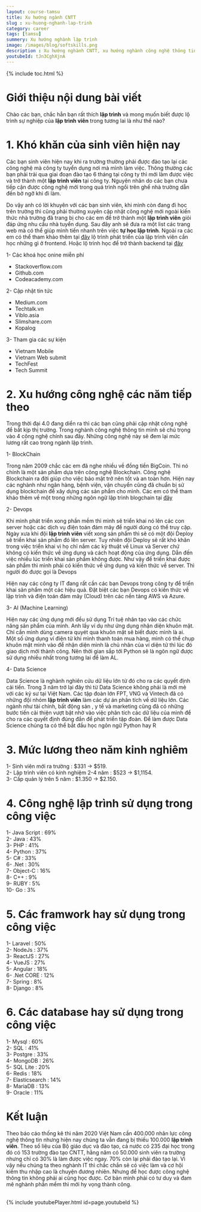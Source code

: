 ```yaml
---
layout: course-tamsu
title: Xu hướng ngành CNTT
slug : xu-huong-nghanh-lap-trinh
category: career
tags: [tamsu]
summery: Xu hướng nghành lập trình   
image: /images/blog/softskills.png
description : Xu hướng nghành CNTT, xu hướng nghành công nghệ thông tin. Có nên học lập trình, học lập trình bắt đầu từ đâu, lương nghành IT, có nên học lập trình
youtubeId: tJn3CghXjnA
---
```


{% include toc.html %}

# **Giới thiệu nội dung bài viết**

Chào các bạn, chắc hẳn bạn rất thích <b>lập trình</b> và mong muốn biết được lộ trình sự nghiệp của <b>lập trình viên</b> trong tương lai là như thế nào? 

# **1. Khó khăn của sinh viên hiện nay**

Các bạn sinh viên hiện nay khi ra trường thường phải được đào tạo lại các công nghệ mà công ty tuyển dụng nơi mà mình làm việc. Thông thường các bạn phải trải qua giai đoạn đào tạo 6 tháng tại công ty thì mới làm được việc và trở thành một <b>lập trình viên</b> tại công ty. Nguyên nhân do các bạn chưa tiếp cận được công nghệ mới trong quá trình ngồi trên ghế nhà trường dẫn đến bở ngỡ khi đi làm.

Do vậy anh có lời khuyên với các bạn sinh viên, khi mình còn đang đi học trên trường thì cũng phải thường xuyên cập nhật công nghệ mới ngoài kiến thức nhà trường đã trang bị cho các em để trở thành một <b>lập trình viên</b> giỏi đáp ứng nhu cầu nhà tuyển dụng. Sau đây anh sẽ đưa ra một list các trang web mà có thể giúp mình tiến nhanh trên việc <b>tự học lập trình</b>. Ngoài ra các em có thể tham khảo thêm tại [đây](https://levunguyen.com/career/2020/06/14/con-duong-tro-thanh-lap-trinh-vien-frontend/) lộ trình phát triển của lập trình viên cần học những gì ở frontend. Hoặc lộ trình học để trở thành backend tại [đây](https://levunguyen.com/career/2020/06/14/con-duong-tro-thanh-lap-trinh-vien-java/)

1- Các khoá học onine miễn phí
+ Stackoverflow.com
+ Github.com
+ Codeacademy.com

2- Cập nhật tin tức
+ Medium.com
+ Techtalk.vn
+ Viblo.asia
+ Slimshare.com
+ Kopalog

3- Tham gia các sự kiện
+ Vietnam Mobile
+ Vietnam Web submit
+ TechFest
+ Tech Summit

# **2. Xu hướng công nghệ các năm tiếp theo**

Trong thời đại 4.0 đang diển ra thì các bạn cũng phải cập nhật công nghệ để bắt kịp thị trường. Trong nghành công nghệ thông tin mình sẽ chú trọng vào 4 công nghệ chính sau đây. Những công nghệ này sẽ đem lại mức lương rất cao trong ngành lập trình.

1- BlockChain

Trong năm 2009 chắc các em đã nghe nhiều về đồng tiền BigCoin. Thì nó chính là một sản phẩm dựa trên công nghệ Blockchain. Công nghệ Blockchain ra đời giúp cho việc bảo mật trở nên tốt và an toàn hơn. Hiện nay các nghành như ngân hàng, bệnh viện, vận chuyển cũng đã chuẩn bị sử dụng blockchain để xây dựng các sản phẩm cho mình. Các em có thể tham khảo thêm về một trong những ngôn ngữ lập trình blogchain tại [đây](https://solidity.readthedocs.io/en/v0.6.10/)


2- Devops

Khi mình phát triển xong phần mềm thì mình sẽ triển khai nó lên các con server hoặc các dịch vụ điện toán đám mây để người dùng có thể truy cập. Ngày xưa khi đội <b>lập trình viên</b> viết xong sản phẩm thì sẽ có một đội Deploy sẽ triển khai sản phẩm đó lên server. Tuy nhiên đội Deploy sẽ rất khó khăn trong việc triển khai vì họ chỉ nắm các kỷ thuật về Linux và Server chứ không có kiến thức về ứng dụng và cách hoạt động của ứng dụng. Dẫn đến việc nhiều lúc triển khai sản phẩm không được. Như vậy để triển khai được sản phẩm thì mình phải có kiến thức về ứng dụng và kiến thức về server. Thì người đó được gọi là Devops

Hiện nay các công ty IT đang rất cần các bạn Devops trong công ty để triển khai sản phẩm một các hiệu quả. Đặt biệt các bạn Devops có kiến thức về lập trình và điện toán đám mây (Cloud) trên các nền tảng AWS và Azure.

3- AI (Machine Learning)

Hiện nay các ứng dụng mới đều sử dụng Trí tuệ nhân tạo vào các chức năng sản phẩm của mình. Anh lấy ví dụ như ứng dụng nhận diện khuôn mặt. Chỉ cần mình dùng camera quyét qua khuôn mặt sẽ biết được mình là ai. Một số ứng dụng ví điện tử khi mình thanh toán mua hàng, mình có thể chụp khuôn mặt mình vào để nhận diện mình là chủ nhân của ví diện tử thì lúc đó giao dịch mới thành công. Nên thời gian sắp tới Python sẽ là ngôn ngữ được sử dụng nhiều nhất trong tương lai để làm AL.

4- Data Science

Data Science là nghành nghiên cứu dữ liệu lớn từ đó cho ra các quyết định cải tiến. Trong 3 năm trở lại đây thì từ Data Science không phải là mới mẻ với các kỷ sư tại Việt Nam. Các tập đoàn lớn FPT, VNG và Vintech đã có những đội nhóm <b>lập trình viên</b> làm các dự án phân tích về dữ liệu lớn. Các ngành như tài chính, bất động sản , y tế và marketing cũng đã có những bước tiến cải thiện vượt bật nhờ vào việc phân tích các dữ liệu của mình để cho ra các quyết định đúng đắn để phát triển tập đoàn. Để làm được Data Science chúng ta có thể bắt đầu học ngôn ngữ Python hay R  

# **3. Mức lương theo năm kinh nghiêm**

1- Sinh viên mới ra trường : $331 -> $519. <br>
2- Lập trình viên có kinh nghiệm 2-4 năm : $523 -> $1,1154. <br>
3- Cấp quản lý trên 5 năm : $1.350 -> $2.150. <br>


# **4. Công nghệ lập trình sử dụng trong công việc**

1- Java Script 	: 	69%<br>
2- Java 	   	: 	43%<br>
3- PHP 			:	41%<br>
4- Python		:	37%<br>
5- C#			:	33%<br>
6- .Net			:	30%<br>
7- Object-C		:	16%<br>
8- C++			:	9%<br>
9- RUBY 		:	5%<br>
10- Go 			:	3%<br>

# **5. Các framwork hay sử dụng trong công việc**

1- Laravel	:	50%<br>
2- NodeJs	:	37%<br>
3- ReactJS	:	27%<br>
4- VueJS	:	27%<br>
5- Angular	:	18%<br>
6- .Net CORE 	: 12%<br>
7- Spring	:	8%<br>
8- Django	:	8%<br>

# **6. Các database hay sử dụng trong công việc**	

1- Mysql	:	60%<br>
2- SQL		:	41%<br>
3- Postgre 	:	33%<br>
4- MongoDB	:	26%<br>
5- SQL Lite	:	20%<br>
6- Redis	:	18%<br>
7- Elasticsearch :	14%<br>
8- MariaDB	:	13%<br>
9- Oracle	:	11%<br>

# **Kết luận**

Theo báo cáo thống kê thì năm 2020 Việt Nam cần 400.000 nhân lực công nghệ thông tin nhưng hiện nay chúng ta vẫn đang bị thiếu 100.000 <b>lập trình viên</b>. Theo số liệu của Bộ giáo dục và đào tạo, cả nước có 235 đại học trong đó có 153 trường đào tạo CNTT, hằng năm có 50.000 sinh viên ra trường nhưng chỉ có 30% là làm được việc ngay. 70% còn lại phải đào tạo lại. Vì vậy nếu chúng ta theo nghành IT thì chắc chắn sẽ có việc làm và cơ hội kiếm thu nhập cao là chuyện đương nhiên. Nhưng để học được công nghệ thông tin không phải ai cũng học được. Cơ bản mình phải có tư duy và đam mê nghành phần mềm thì mới hy vọng thành công.


<br>
{% include youtubePlayer.html id=page.youtubeId %}
